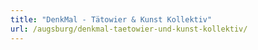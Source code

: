 ```yaml
---
title: "DenkMal - Tätowier & Kunst Kollektiv"
url: /augsburg/denkmal-taetowier-und-kunst-kollektiv/
---
```

